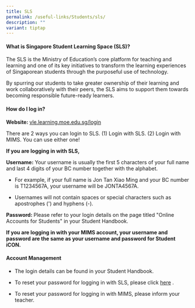 ```yaml
---
title: SLS
permalink: /useful-links/Students/sls/
description: ""
variant: tiptap
---
```

<h4><strong>What is Singapore Student Learning Space (SLS)?</strong></h4>
<p>The SLS is the Ministry of Education’s core platform for teaching and
learning and one of its key initiatives to transform the learning experiences
of Singaporean students through the purposeful use of technology.</p>
<p>By spurring our students to take greater ownership of their learning and
work collaboratively with their peers, the SLS aims to support them towards
becoming responsible future-ready learners.</p>
<h4><strong>How do I log in?</strong></h4>
<p><strong>Website: </strong><a href="vle.learning.moe.edu.sg/login" rel="noopener noreferrer nofollow" target="_blank">vle.learning.moe.edu.sg/login</a>
</p>
<p>There are 2 ways you can login to SLS. (1) Login with SLS. (2) Login with
MIMS. You can use either one!</p>
<p><strong>If you are logging in with SLS,</strong>
</p>
<p><strong>Username:</strong> Your username is usually the first 5 characters
of your full name and last 4 digits of your BC number together with the
alphabet.</p>
<ul data-tight="true" class="tight">
<li>
<p>For example, if your full name is Jon Tan Xiao Ming and your BC number
is T1234567A, your username will be JONTA4567A.</p>
</li>
<li>
<p>Usernames will not contain spaces or special characters such as apostrophes
(') and hyphens (-).</p>
</li>
</ul>
<p><strong>Password: </strong>Please refer to your login details on the page
titled "Online Accounts for Students" in your Student Handbook.</p>
<p></p>
<p><strong>If you are logging in with your MIMS account, your username and password are the same as your username and password for Student iCON.</strong>
</p>
<p></p>
<p></p>
<h4><strong>Account Management</strong></h4>
<ul>
<li>
<p>The login details can be found in your Student Handbook.</p>
</li>
<li>
<p>To reset your password for logging in with SLS, please click <a href="https://www.learning.moe.edu.sg/login-troubleshooting/authentication/reset-sls-password-student/" rel="noopener noreferrer nofollow" target="_blank">here</a> .</p>
</li>
<li>
<p>To reset your password for logging in with MIMS, please inform your teacher.</p>
</li>
</ul>
<p></p>